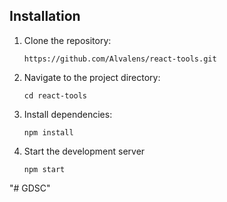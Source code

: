 ## Installation

1. Clone the repository:

   ```git
   https://github.com/Alvalens/react-tools.git
   ```
2. Navigate to the project directory:

   ```shell
   cd react-tools
   ```
3. Install dependencies:

   ```
   npm install
   ```
4. Start the development server

   ```shell
   npm start
   ```
"# GDSC" 
